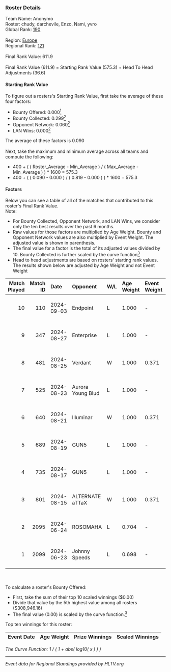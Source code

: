 ### Roster Details<br />
Team Name: Anonymo<br />
Roster: chudy, darchevile, Enzo, Nami, yvro<br />
Global Rank: [190](../../standings_global_2024_09_06.md)<br />
<br />
Region: [Europe]( ../../standings_europe_2024_09_06.md)<br />
Regional Rank: [121]( ../../standings_europe_2024_09_06.md)<br />
<br />
Final Rank Value:  611.9<br />
<br />
Final Rank Value (611.9) = Starting Rank Value (575.3) + Head To Head Adjustments (36.6)<br />

#### Starting Rank Value<br />
To figure out a rosters's Starting Rank Value, first take the average of these four factors:<br />
- Bounty Offered: 0.000[<sup>1</sup>](#table2)
- Bounty Collected: 0.299[<sup>2</sup>](#table1)
- Opponent Network: 0.060[<sup>2</sup>](#table1)
- LAN Wins: 0.000[<sup>2</sup>](#table1)

The average of these factors is 0.090<br />
<br />
Next, take the maximum and minimum average across all teams and compute the following:<br />
- 400 + ( ( Roster_Average - Min_Average ) / ( Max_Average - Min_Average ) ) * 1600 = 575.3
- 400 + ( ( 0.090 - 0.000 ) / ( 0.819 - 0.000 ) ) * 1600 = 575.3


#### Factors<br />
Below you can see a table of all of the matches that contributed to this roster's Final Rank Value.<br />
Note:<br />

- For Bounty Collected, Opponent Network, and LAN Wins, we consider only the ten best results over the past 6 months.
- Raw values for those factors are multiplied by Age Weight. Bounty and Opponent Network values are also multiplied by Event Weight. The adjusted value is shown in parenthesis.
- The final value for a factor is the total of its adjusted values divided by 10. Bounty Collected is further scaled by the curve function[<sup>3</sup>](#curveFunction)
- Head to head adjustments are based on rosters' starting rank values. The results shown below are adjusted by Age Weight and not Event Weight
<span id="table1"></span><br />


| Match Played | Match ID | Date       | Opponent          | W/L | Age Weight | Event Weight | Bounty Collected | Opponent Network | LAN Wins  | H2H Adj. | Roster                              |
| -: | -: | :- | :- | :- | :- | :- | :- | :- | :- | -: | :- |
|           10 |      110 | 2024-09-03 | Endpoint          | L   | 1.000      | -            | -                | -                | -         |    -3.55 | chudy, darchevile, Enzo, Nami, yvro |
|            9 |      347 | 2024-08-27 | Enterprise        | L   | 1.000      | -            | -                | -                | -         |    -6.23 | chudy, darchevile, Enzo, Nami, yvro |
|            8 |      481 | 2024-08-25 | Verdant           | W   | 1.000      | 0.371        | 0.011 (0.004)    | 0.365 (0.135)    | 0 (0.000) |    22.78 | chudy, darchevile, Enzo, Nami, yvro |
|            7 |      525 | 2024-08-23 | Aurora Young Blud | L   | 1.000      | -            | -                | -                | -         |    -3.74 | chudy, darchevile, Enzo, Nami, yvro |
|            6 |      640 | 2024-08-21 | Illuminar         | W   | 1.000      | 0.371        | 0.010 (0.004)    | 0.395 (0.146)    | 0 (0.000) |    23.33 | chudy, darchevile, Enzo, Nami, yvro |
|            5 |      689 | 2024-08-19 | GUN5              | L   | 1.000      | -            | -                | -                | -         |    -3.87 | chudy, darchevile, Enzo, Nami, yvro |
|            4 |      735 | 2024-08-17 | GUN5              | L   | 1.000      | -            | -                | -                | -         |    -4.44 | chudy, darchevile, Enzo, Nami, yvro |
|            3 |      801 | 2024-08-15 | ALTERNATE aTTaX   | W   | 1.000      | 0.371        | 0.101 (0.037)    | 0.861 (0.319)    | 0 (0.000) |    25.52 | chudy, darchevile, Enzo, Nami, yvro |
|            2 |     2095 | 2024-06-24 | ROSOMAHA          | L   | 0.704      | -            | -                | -                | -         |   -12.33 | chudy, darchevile, Enzo, Nami, yvro |
|            1 |     2099 | 2024-06-23 | Johnny Speeds     | L   | 0.698      | -            | -                | -                | -         |    -0.91 | chudy, darchevile, Enzo, Nami, yvro |

<br />
<span id="table2"></span><br />
To calculate a roster's Bounty Offered:<br />

- First, take the sum of their top 10 scaled winnings ($0.00)
- Divide that value by the 5th highest value among all rosters ($308,946.16)
- The final value (0.00) is scaled by the curve function.[<sup>3</sup>](#curveFunction)

Top ten winnings for this roster:<br />

| Event Date | Age Weight | Prize Winnings | Scaled Winnings |
| :- | -: | :- | :- |


<span id="curveFunction"></span>_The Curve Function: 1 / ( 1 + abs( log10( x ) ) )_<br />

---
_Event data for Regional Standings provided by HLTV.org_<br />
